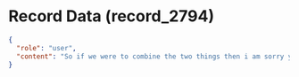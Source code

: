 # Record Data (record_2794)

```json
{
  "role": "user",
  "content": "So if we were to combine the two things then i am sorry you are saying i am in a no win situation i am to be a staff engineer but i ahve to manage others feeligns to avoid being retaliated"
}
```
